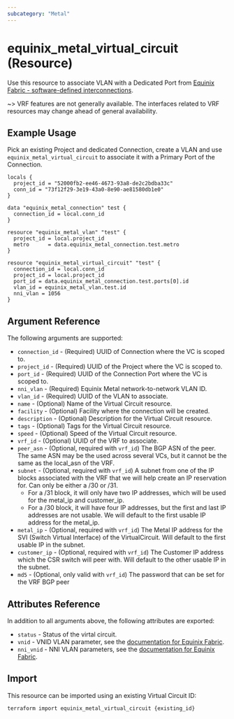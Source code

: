 ```yaml
---
subcategory: "Metal"
---
```


# equinix_metal_virtual_circuit (Resource)

Use this resource to associate VLAN with a Dedicated Port from
[Equinix Fabric - software-defined interconnections](https://metal.equinix.com/developers/docs/networking/fabric/#associating-a-vlan-with-a-dedicated-port).

~> VRF features are not generally available. The interfaces related to VRF resources may change ahead of general availability.

## Example Usage

Pick an existing Project and dedicated Connection, create a VLAN and use `equinix_metal_virtual_circuit`
to associate it with a Primary Port of the Connection.

```hcl
locals {
  project_id = "52000fb2-ee46-4673-93a8-de2c2bdba33c"
  conn_id = "73f12f29-3e19-43a0-8e90-ae81580db1e0"
}

data "equinix_metal_connection" test {
  connection_id = local.conn_id
}

resource "equinix_metal_vlan" "test" {
  project_id = local.project_id
  metro      = data.equinix_metal_connection.test.metro
}

resource "equinix_metal_virtual_circuit" "test" {
  connection_id = local.conn_id
  project_id = local.project_id
  port_id = data.equinix_metal_connection.test.ports[0].id
  vlan_id = equinix_metal_vlan.test.id
  nni_vlan = 1056
}
```

## Argument Reference

The following arguments are supported:

* `connection_id` - (Required) UUID of Connection where the VC is scoped to.
* `project_id` - (Required) UUID of the Project where the VC is scoped to.
* `port_id` - (Required) UUID of the Connection Port where the VC is scoped to.
* `nni_vlan` - (Required) Equinix Metal network-to-network VLAN ID.
* `vlan_id` - (Required) UUID of the VLAN to associate.
* `name` - (Optional) Name of the Virtual Circuit resource.
* `facility` - (Optional) Facility where the connection will be created.
* `description` - (Optional) Description for the Virtual Circuit resource.
* `tags` - (Optional) Tags for the Virtual Circuit resource.
* `speed` - (Optional) Speed of the Virtual Circuit resource.
* `vrf_id` - (Optional) UUID of the VRF to associate.
* `peer_asn` - (Optional, required with `vrf_id`) The BGP ASN of the peer. The same ASN may be the used across several VCs, but it cannot be the same as the local_asn of the VRF.
* `subnet` - (Optional, required with `vrf_id`) A subnet from one of the IP
  blocks associated with the VRF that we will help create an IP reservation for. Can only be either a /30 or /31.
  * For a /31 block, it will only have two IP addresses, which will be used for
  the metal_ip and customer_ip.
  * For a /30 block, it will have four IP addresses, but the first and last IP addresses are not usable. We will default to the first usable IP address for the metal_ip.
* `metal_ip` - (Optional, required with `vrf_id`) The Metal IP address for the SVI (Switch Virtual Interface) of the VirtualCircuit. Will default to the first usable IP in the subnet.
* `customer_ip` - (Optional, required with `vrf_id`) The Customer IP address which the CSR switch will peer with. Will default to the other usable IP in the subnet.
* `md5` - (Optional, only valid with `vrf_id`) The password that can be set for the VRF BGP peer

## Attributes Reference

In addition to all arguments above, the following attributes are exported:

* `status` - Status of the virtal circuit.
* `vnid` - VNID VLAN parameter, see the [documentation for Equinix Fabric](https://metal.equinix.com/developers/docs/networking/fabric/).
* `nni_vnid` - NNI VLAN parameters, see the [documentation for Equinix Fabric](https://metal.equinix.com/developers/docs/networking/fabric/).

## Import

This resource can be imported using an existing Virtual Circuit ID:

```sh
terraform import equinix_metal_virtual_circuit {existing_id}
```
